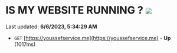 # IS MY WEBSITE RUNNING ? [![](https://img.shields.io/static/v1?label=Sponsor&message=%E2%9D%A4&logo=GitHub&color=%23fe8e86)](https://github.com/sponsors/<username>)

Last updated: **6/6/2023, 5:34:29 AM**

- `GET` [https://youssefservice.me](https://youssefservice.me) - **Up** (1017ms)
